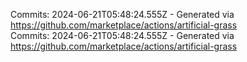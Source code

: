 Commits: 2024-06-21T05:48:24.555Z - Generated via https://github.com/marketplace/actions/artificial-grass
<br>
Commits: 2024-06-21T05:48:24.555Z - Generated via https://github.com/marketplace/actions/artificial-grass
<br>
